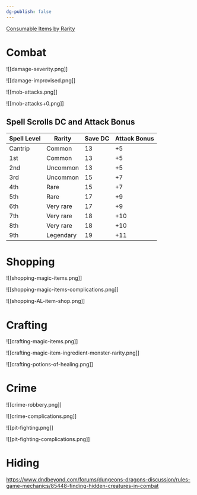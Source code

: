 ```yaml
---
dg-publish: false
---
```


[Consumable Items by Rarity](https://docs.google.com/spreadsheets/d/1cscj9c_eSElaxskotQoHCRfnh26J5PID4AQz09Qjw0E/edit#gid=0)

# Combat

![[damage-severity.png]]

![[damage-improvised.png]]

![[mob-attacks.png]]

![[mob-attacks+0.png]]

## Spell Scrolls DC and Attack Bonus

|Spell Level|Rarity|Save DC|Attack Bonus|
|---|---|---|---|
|Cantrip|Common|13|+5|
|1st|Common|13|+5|
|2nd|Uncommon|13|+5|
|3rd|Uncommon|15|+7|
|4th|Rare|15|+7|
|5th|Rare|17|+9|
|6th|Very rare|17|+9|
|7th|Very rare|18|+10|
|8th|Very rare|18|+10|
|9th|Legendary|19|+11|

# Shopping

![[shopping-magic-items.png]]

![[shopping-magic-items-complications.png]]

![[shopping-AL-item-shop.png]]


# Crafting

![[crafting-magic-items.png]]

![[crafting-magic-item-ingredient-monster-rarity.png]]

![[crafting-potions-of-healing.png]]

# Crime

![[crime-robbery.png]]

![[crime-complications.png]]

![[pit-fighting.png]]

![[pit-fighting-complications.png]]


# Hiding

https://www.dndbeyond.com/forums/dungeons-dragons-discussion/rules-game-mechanics/85448-finding-hidden-creatures-in-combat
